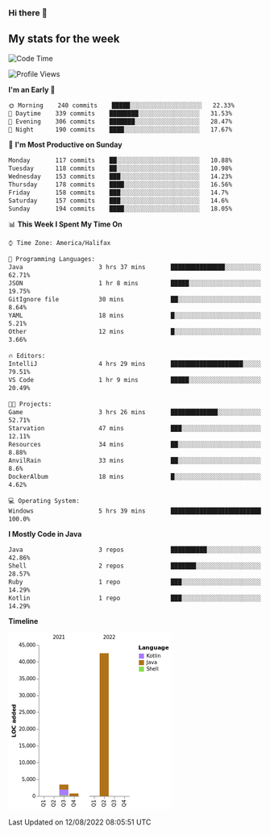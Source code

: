 ### Hi there 👋

## My stats for the week
<!--START_SECTION:waka-->
![Code Time](http://img.shields.io/badge/Code%20Time-370%20hrs%205%20mins-blue)

![Profile Views](http://img.shields.io/badge/Profile%20Views-0-blue)

**I'm an Early 🐤** 

```text
🌞 Morning    240 commits    █████░░░░░░░░░░░░░░░░░░░░   22.33% 
🌆 Daytime    339 commits    ████████░░░░░░░░░░░░░░░░░   31.53% 
🌃 Evening    306 commits    ███████░░░░░░░░░░░░░░░░░░   28.47% 
🌙 Night      190 commits    ████░░░░░░░░░░░░░░░░░░░░░   17.67%

```
📅 **I'm Most Productive on Sunday** 

```text
Monday       117 commits    ██░░░░░░░░░░░░░░░░░░░░░░░   10.88% 
Tuesday      118 commits    ██░░░░░░░░░░░░░░░░░░░░░░░   10.98% 
Wednesday    153 commits    ███░░░░░░░░░░░░░░░░░░░░░░   14.23% 
Thursday     178 commits    ████░░░░░░░░░░░░░░░░░░░░░   16.56% 
Friday       158 commits    ███░░░░░░░░░░░░░░░░░░░░░░   14.7% 
Saturday     157 commits    ███░░░░░░░░░░░░░░░░░░░░░░   14.6% 
Sunday       194 commits    ████░░░░░░░░░░░░░░░░░░░░░   18.05%

```


📊 **This Week I Spent My Time On** 

```text
⌚︎ Time Zone: America/Halifax

💬 Programming Languages: 
Java                     3 hrs 37 mins       ███████████████░░░░░░░░░░   62.71% 
JSON                     1 hr 8 mins         █████░░░░░░░░░░░░░░░░░░░░   19.75% 
GitIgnore file           30 mins             ██░░░░░░░░░░░░░░░░░░░░░░░   8.64% 
YAML                     18 mins             █░░░░░░░░░░░░░░░░░░░░░░░░   5.21% 
Other                    12 mins             █░░░░░░░░░░░░░░░░░░░░░░░░   3.66%

🔥 Editors: 
IntelliJ                 4 hrs 29 mins       ████████████████████░░░░░   79.51% 
VS Code                  1 hr 9 mins         █████░░░░░░░░░░░░░░░░░░░░   20.49%

🐱‍💻 Projects: 
Game                     3 hrs 26 mins       █████████████░░░░░░░░░░░░   52.71% 
Starvation               47 mins             ███░░░░░░░░░░░░░░░░░░░░░░   12.11% 
Resources                34 mins             ██░░░░░░░░░░░░░░░░░░░░░░░   8.88% 
AnvilRain                33 mins             ██░░░░░░░░░░░░░░░░░░░░░░░   8.6% 
DockerAlbum              18 mins             █░░░░░░░░░░░░░░░░░░░░░░░░   4.62%

💻 Operating System: 
Windows                  5 hrs 39 mins       █████████████████████████   100.0%

```

**I Mostly Code in Java** 

```text
Java                     3 repos             ██████████░░░░░░░░░░░░░░░   42.86% 
Shell                    2 repos             ███████░░░░░░░░░░░░░░░░░░   28.57% 
Ruby                     1 repo              ███░░░░░░░░░░░░░░░░░░░░░░   14.29% 
Kotlin                   1 repo              ███░░░░░░░░░░░░░░░░░░░░░░   14.29%

```


**Timeline**

![Chart not found](https://raw.githubusercontent.com/lyndseyy/lyndseyy/main/charts/bar_graph.png) 


 Last Updated on 12/08/2022 08:05:51 UTC
<!--END_SECTION:waka-->